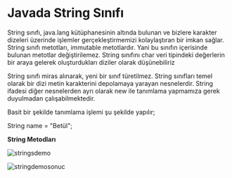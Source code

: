 # Javada String Sınıfı
String sınıfı, java.lang kütüphanesinin altında bulunan ve bizlere karakter dizeleri üzerinde işlemler gerçekleştirmemizi kolaylaştıran bir imkan sağlar. 
String sınıfı metotları, immutable metotlardır. Yani bu sınıfın içerisinde bulunan metotlar değiştirilemez.
String sınıfını char veri tipindeki değerlerin bir araya gelerek oluşturdukları diziler olarak düşünebiliriz

String sınıfı miras alınarak, yeni bir sınıf türetilmez. String sınıfları temel olarak bir dizi metin karakterini depolamaya yarayan nesnelerdir. String ifadesi diğer 
nesnelerden ayrı olarak new ile tanımlama yapmamıza gerek duyulmadan çalışabilmektedir.

Basit bir şekilde tanımlama işlemi şu şekilde yapılır;

String name = "Betül";

**String Metodları**

![stringsdemo](https://user-images.githubusercontent.com/86554799/190876307-7b1ce998-fb5d-4a8e-9f8a-e8646ffe174c.png)

![stringdemosonuc](https://user-images.githubusercontent.com/86554799/190876362-0c2a59a8-7b15-4bca-9b74-41f1bfa49e2a.png)
